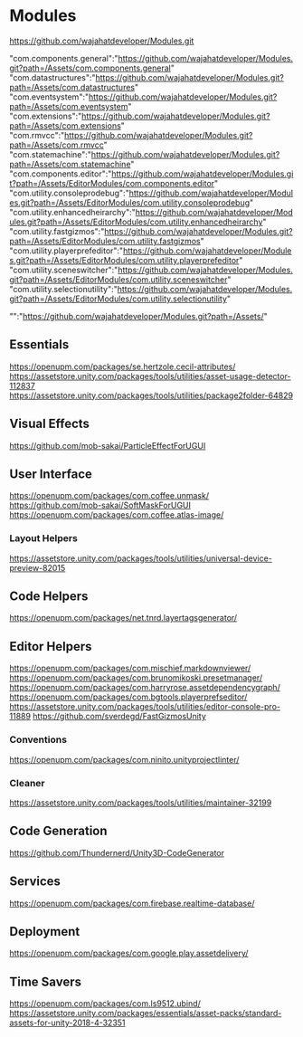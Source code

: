 # Modules

https://github.com/wajahatdeveloper/Modules.git

"com.components.general":"https://github.com/wajahatdeveloper/Modules.git?path=/Assets/com.components.general" </br>
"com.datastructures":"https://github.com/wajahatdeveloper/Modules.git?path=/Assets/com.datastructures" </br>
"com.eventsystem":"https://github.com/wajahatdeveloper/Modules.git?path=/Assets/com.eventsystem" </br>
"com.extensions":"https://github.com/wajahatdeveloper/Modules.git?path=/Assets/com.extensions" </br>
"com.rmvcc":"https://github.com/wajahatdeveloper/Modules.git?path=/Assets/com.rmvcc" </br>
"com.statemachine":"https://github.com/wajahatdeveloper/Modules.git?path=/Assets/com.statemachine" </br>
"com.components.editor":"https://github.com/wajahatdeveloper/Modules.git?path=/Assets/EditorModules/com.components.editor" </br>
"com.utility.consoleprodebug":"https://github.com/wajahatdeveloper/Modules.git?path=/Assets/EditorModules/com.utility.consoleprodebug" </br>
"com.utility.enhancedheirarchy":"https://github.com/wajahatdeveloper/Modules.git?path=/Assets/EditorModules/com.utility.enhancedheirarchy" </br>
"com.utility.fastgizmos":"https://github.com/wajahatdeveloper/Modules.git?path=/Assets/EditorModules/com.utility.fastgizmos" </br>
"com.utility.playerprefeditor":"https://github.com/wajahatdeveloper/Modules.git?path=/Assets/EditorModules/com.utility.playerprefeditor" </br>
"com.utility.sceneswitcher":"https://github.com/wajahatdeveloper/Modules.git?path=/Assets/EditorModules/com.utility.sceneswitcher" </br>
"com.utility.selectionutility":"https://github.com/wajahatdeveloper/Modules.git?path=/Assets/EditorModules/com.utility.selectionutility" </br>

"":"https://github.com/wajahatdeveloper/Modules.git?path=/Assets/" </br>

## Essentials
https://openupm.com/packages/se.hertzole.cecil-attributes/
https://assetstore.unity.com/packages/tools/utilities/asset-usage-detector-112837
https://assetstore.unity.com/packages/tools/utilities/package2folder-64829

## Visual Effects
https://github.com/mob-sakai/ParticleEffectForUGUI

## User Interface
https://openupm.com/packages/com.coffee.unmask/
https://github.com/mob-sakai/SoftMaskForUGUI
https://openupm.com/packages/com.coffee.atlas-image/

### Layout Helpers
https://assetstore.unity.com/packages/tools/utilities/universal-device-preview-82015

## Code Helpers
https://openupm.com/packages/net.tnrd.layertagsgenerator/

## Editor Helpers
https://openupm.com/packages/com.mischief.markdownviewer/
https://openupm.com/packages/com.brunomikoski.presetmanager/
https://openupm.com/packages/com.harryrose.assetdependencygraph/
https://openupm.com/packages/com.bgtools.playerprefseditor/
https://assetstore.unity.com/packages/tools/utilities/editor-console-pro-11889
https://github.com/sverdegd/FastGizmosUnity

### Conventions
https://openupm.com/packages/com.ninito.unityprojectlinter/

### Cleaner
https://assetstore.unity.com/packages/tools/utilities/maintainer-32199

## Code Generation
https://github.com/Thundernerd/Unity3D-CodeGenerator

## Services
https://openupm.com/packages/com.firebase.realtime-database/

## Deployment
https://openupm.com/packages/com.google.play.assetdelivery/

## Time Savers
https://openupm.com/packages/com.ls9512.ubind/
https://assetstore.unity.com/packages/essentials/asset-packs/standard-assets-for-unity-2018-4-32351
